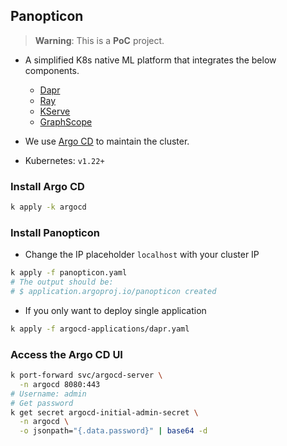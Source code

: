 
## Panopticon

> __Warning__: This is a __PoC__ project.

- A simplified K8s native ML platform that
  integrates the below components.
  - [Dapr](https://github.com/dapr/dapr)
  - [Ray](https://github.com/ray-project/ray)
  - [KServe](https://github.com/kserve/kserve)
  - [GraphScope](https://github.com/alibaba/GraphScope)

- We use [Argo CD](https://github.com/argoproj/argo-cd)
  to maintain the cluster.

- Kubernetes: `v1.22+`

### Install Argo CD

```zsh
k apply -k argocd
```

### Install Panopticon

- Change the IP placeholder `localhost` with your cluster IP

```zsh
k apply -f panopticon.yaml
# The output should be:
# $ application.argoproj.io/panopticon created
```

- If you only want to deploy single application

```zsh
k apply -f argocd-applications/dapr.yaml
```

### Access the Argo CD UI

```zsh
k port-forward svc/argocd-server \
  -n argocd 8080:443
# Username: admin
# Get password
k get secret argocd-initial-admin-secret \
  -n argocd \
  -o jsonpath="{.data.password}" | base64 -d
```
